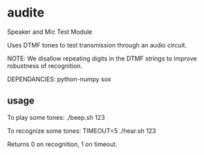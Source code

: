 audite
======

Speaker and Mic Test Module

Uses DTMF tones to test transmission through an audio circuit.

NOTE: We disallow repeating digits in the DTMF strings to improve robustness of recognition.

DEPENDANCIES: python-numpy sox

usage
-----

To play some tones:
./beep.sh 123

To recognize some tones:
TIMEOUT=5 ./hear.sh 123

Returns 0 on recognition, 1 on timeout.
